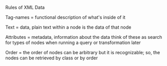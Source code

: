 Rules of XML Data


Tag-names = functional description of what's inside of it

Text = data, plain text within a node is the data of that node

Attributes = metadata, information about the data
	think of these as search for types of nodes when running a query or transformation later

Order = the order of nodes can be arbitrary but it is recognizable; so, the nodes can be retrieved by class or by order
